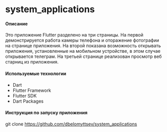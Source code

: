 # system_applications

#### Описание
Это приложение Flutter разделено на три страницы. На первой демонстрируется работа камеры телефона и оторажение фотографии на странице приложения.
На второй показана возможность открывать приложения, установленные на мобильном устройстве, в этом случае открывается телеграм.
На третьей странице реализован просмотр веб старниц из приложения.

#### Используемые технологии
* Dart
* Flutter Framework
* Flutter SDK
* Dart Packages

#### Инструкция по запуску приложения
git clone https://github.com/dbelomyttsev/system_applications

